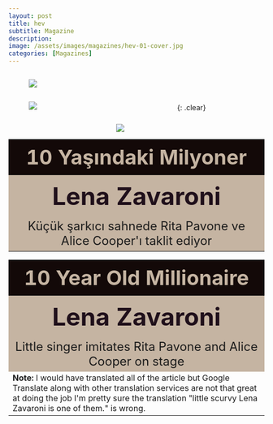 ```yaml
---
layout: post
title: hev
subtitle: Magazine
description: 
image: /assets/images/magazines/hev-01-cover.jpg
categories: [Magazines]
---
```


<figure class="fig1">
<a href="/assets/images/magazines/hev-01-cover.jpg"><img src="/assets/images/magazines/hev-01-cover.jpg" class="full-width zoom-in"></a>
<figcaption></figcaption>
</figure>

<figure class="fig2">
<a href="/assets/images/magazines/hev-02.jpg"><img src="/assets/images/magazines/hev-02.jpg" class="full-width zoom-in"></a>
<figcaption></figcaption>
</figure>

<figure class="fig3">
<a href="/assets/images/magazines/hev-03.jpg"><img src="/assets/images/magazines/hev-03.jpg" class="full-width zoom-in"></a>
<figcaption></figcaption>
</figure>

<br />{: .clear}

<table>
<tr><th style="text-align:center;background-color:#130908;color:#C5B4A2; font-size:2.5em;">10 Yaşındaki Milyoner</th></tr>
<tr><th style="text-align:center;background-color:#C5B4A2;color:#20101B; font-size:3em;">Lena Zavaroni</th></tr>
<tr><td style="text-align:center;background-color:#C5B4A2; font-size:1.5em;">Küçük şarkıcı sahnede Rita Pavone ve Alice Cooper'ı taklit ediyor</td></tr>
</table>

<table>
<tr><th style="text-align:center;background-color:#130908;color:#C5B4A2; font-size:2.5em;">10 Year Old Millionaire</th></tr>
<tr><th style="text-align:center;background-color:#C5B4A2;color:#20101B; font-size:3em;">Lena Zavaroni</th></tr>
<tr><td style="text-align:center;background-color:#C5B4A2; font-size:1.5em;">Little singer imitates Rita Pavone and Alice Cooper on stage</td></tr>
<tr><td style="font-size:1em;"><strong>Note:</strong> I would have translated all of the article but Google Translate along with other translation services are not that great at doing the job I'm pretty sure the translation "little scurvy Lena Zavaroni is one of them." is wrong.</td></tr>
</table>

<style>
.fig1 {float:left; width:100%;}
figcaption {float:left; width:100%;}

.fig2 {float:left; width:50%;}
figcaption {float:left; width:100%;}

.fig3 {float:right; width:50%;}
figcaption {float:left; width:100%;}

@media only screen and (max-width: 700px) {
.fig1, .fig2, .fig3 {float:left; width:100%;}
figcaption {float:left; width:90%; margin-bottom: 10px;}
}
</style>

<!--
Zenginlik guzel sey. Hele nereden, zaman gele-cegi belliolmazsa. iskogyali minik Lena Zavaroni de bunlardan biri. Tam on yasinda ve su anda milyonlarin  sahibi.

Muzik otoritelerinin "Pop dUn-yasina bomba gibi dusen bir yil-diz" olarak tanimladiklari Lena' nin "Ma He's Making Eyes" adli sarkisi hala diller-de dolasiyor. Minik yildizin menecerligini de babasi Vic-tor Zavaroni yaptyor.

Lena Zavaroni pop diinyasina

Avrupa turnesine
hazirlaniyor

Babas: Victor, annesi Hil -
da ve kendisinden iki yas kU -
gk kiz kardegi Carla ile bir
butun olduklarini basina agik -
layan Lena Zavaroni, bUyUkbir
turneye hazirlaniyor. Turne
programinda Almanya, Hollan-
da, Danimarka, Italya ve Fran
sa gibi Avrupa'nin buyuk ulke-
leri var.

ytlderem hezryla diistii.

 

Sik sik ingiliz BBC ve Al -
man ZDF televizyon yayinla -
rinda gzUken Lena, hayranla-
rindan hergUn yUzlerce mektup
aldigint, bunlar: cevaplandira~
bilmek igin &zel bir sekreter
tuttugunu belirtiyor. Bu arada
derslerini de ihmal etmiyor mi-
nik yildiz. Galigmalar: yuzUn-
den bir parga aksayan dersle -
rini tamamlayabilmek igin tut-
tugu Szel dgretmeni ile galig-
malarini sUrdUrUyor.

Film tekliflerine
"Hayir''

Minik Lena Zavaroni, ge -
len film tekliflerine de igleri -
nin coklugu nedeniyle simdilik
"Hayir" cevabini veriyor, Sah-
nede Rita Pavone'nin hareket -
lerinden esinlendigini, mikro -
fon tutus tarzinda ise Alice Co-
oper't taklit ettigini agikca i -
tiraf ediyor.

© OGUN SEZER-Miinih

 

 

Onyasinda olan ve gu anda milyonlarin sahibi bu -
lunan Zavaroni'nin menecerligini babast yaptyox ..
g nee

   

 
### English





Rita Pavone and Alice Cooper "on the small sagging stage! imitating

Wealth is beautiful thing. Especially
If it is not clear from where and when the time will come.

 Is-cute little Lena Zavaroni too
one of these.

Exactly ten years old
and now owns millions.

They described the music authorities as "a wash that dropped like a bomb in the pop world"

Lena's "Ma He's Making Eyes
The song At Me "is still in the language.

You are the little star.
His father, Victor Zavaroni, is the manager.

 

Lena Zavaroni to the world of pop

European tour
getting ready

Father: Victor, mother Hil -
da and two years from him kU -
Gk sisters have a relationship with Carla
all they are open to you -
layan Lena Zavaroni, sleeping
getting ready for tour. Tour
program in Germany, Hollan-
da, Denmark, Italy and Fran
such as the great country of Europe-
there are.

He squinted with my dread.

 

Dick and the british BBC and Al -
man ZDF broadcast television -
Watching Lena, admiring-
Hundreds of letters every day
aldigint, these are: answered ~
a special secretary to know
He states that he is holding. By the way
Doesn't he neglect his lessons too-
nik star. Galigmas: yuzUn-
with a limping lesson from a parga -
To complete your work, keep
Tugu Szel with his instructor galig-
continues his malaries.

Movie offers
"No''

Tiny Lena Zavaroni, ge -
Also included in the movie offers -
for now because of the majority of
He replies "no", Sah-
Why Rita Pavone's act -
inspired by his micro -
In the background style, Alice Co-
Obviously that oper't imitated -
admits

© OGUN SEZER-Miinih

He is in his tenacity and currently owns millions -
The manager of the lunan Zavaroni is made babast.
g nee

-->
